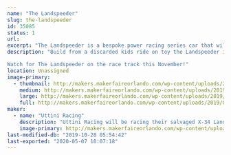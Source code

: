 ```yaml
---
name: "The Landspeeder"
slug: the-landspeeder
id: 35085
status: 1
url: 
excerpt: "The Landspeeder is a bespoke power racing series car that will compete in the Orlando Power Racing Series event"
description: "Build from a discarded kids ride on toy the Landspeeder is a 48 volt power house of speed and fortified KPI and ackerman.  No expense was spared in this budget build. Only the best was used when it could be bartered from the jawas on Tatooine, we still think we got the short end of the stick on the tires. 

Watch for The Landspeeder on the race track this November!"
location: Unassigned
image-primary:
  - thumbnail: http://makers.makerfaireorlando.com/wp-content/uploads/2019/07/IMG_5773-1-150x150.jpg
    medium: http://makers.makerfaireorlando.com/wp-content/uploads/2019/07/IMG_5773-1-300x225.jpg
    large: http://makers.makerfaireorlando.com/wp-content/uploads/2019/07/IMG_5773-1-1024x768.jpg
    full: http://makers.makerfaireorlando.com/wp-content/uploads/2019/07/IMG_5773-1.jpg
maker:
  - name: "Uttini Racing"
    description: "Uttini Racing will be racing their salvaged X-34 Landspeeder in the Power Racing Series event at MFO 2019"
    image-primary: http://makers.makerfaireorlando.com/wp-content/uploads/2019/07/joe-in-landspeeder-1024x768.jpg
last-modified-db: "2019-10-28 05:54:42"
last-exported: "2020-05-07 10:07:18"
---
```

